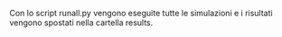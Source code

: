 Con lo script runall.py vengono eseguite tutte le simulazioni e i risultati vengono spostati nella cartella results.